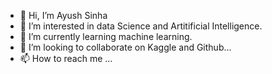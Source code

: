- 👋 Hi, I’m Ayush Sinha
- 👀 I’m interested in data Science and Artitificial Intelligence.
- 🌱 I’m currently learning machine learning.
- 💞️ I’m looking to collaborate on Kaggle and Github...
- 📫 How to reach me ...

<!---
coding-a11y/coding-a11y is a ✨ special ✨ repository because its `README.md` (this file) appears on your GitHub profile.
You can click the Preview link to take a look at your changes.
--->

